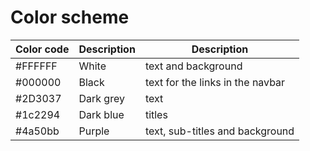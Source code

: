 
# Color scheme

| Color code     | Description | Description |
| ----------- | ----------- | ----------- |
| #FFFFFF     | White      | text and background |
| #000000   | Black       | text for the links in the navbar |
| #2D3037  | Dark grey     | text |
| #1c2294   | Dark blue      | titles |
| #4a50bb   | Purple       | text, sub-titles and background |




